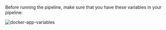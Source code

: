 Before running the pipeline, make sure that you have these variables in your pipeline:

![docker-app-variables](https://github.com/aiishaa/AzureDevOps-Task/assets/57088227/d3b255a6-0afb-4e37-baaf-9223bd304f81)
